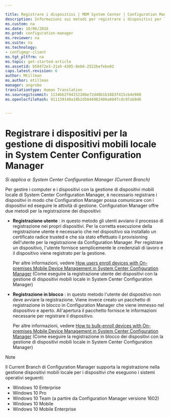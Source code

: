 ```yaml
---

title: Registrare i dispositivi | MDM System Center | Configuration Manager
description: Informazioni sui metodi per registrare i dispositivi per la gestione di dispositivi mobili locale in System Center Configuration Manager.
ms.custom: na
ms.date: 10/06/2016
ms.prod: configuration-manager
ms.reviewer: na
ms.suite: na
ms.technology:
- configmgr-client
ms.tgt_pltfrm: na
ms.topic: get-started-article
ms.assetid: b58472e3-31a5-4305-8eb6-2522befebe02
caps.latest.revision: 6
author: Mtillman
ms.author: mtillman
manager: angrobe
translationtype: Human Translation
ms.sourcegitcommit: 1134bb2f04152288e72d40b1b1083f415cb4e900
ms.openlocfilehash: 911139148a18b2d5044962406a0847cdc97ab9d6


---
```

# <a name="enroll-devices-for-on-premises-mobile-device-management-in-system-center-configuration-manager"></a>Registrare i dispositivi per la gestione di dispositivi mobili locale in System Center Configuration Manager

*Si applica a: System Center Configuration Manager (Current Branch)*

Per gestire i computer e i dispositivi con la gestione di dispositivi mobili locale di System Center Configuration Manager, è necessario registrare i dispositivi in modo che Configuration Manager possa comunicare con i dispositivi ed eseguire le attività di gestione. Configuration Manager offre due metodi per la registrazione dei dispositivi:  

-   **Registrazione utente** : in questo metodo gli utenti avviano il processo di registrazione nei propri dispositivi. Per la corretta esecuzione della registrazione utente è necessario che nel dispositivo sia installato un certificato radice trusted e che sia stato effettuato il provisioning dell'utente per la registrazione da Configuration Manager.  Per registrare un dispositivo, l'utente fornisce semplicemente le credenziali di lavoro e il dispositivo viene registrato per la gestione.  

     Per altre informazioni, vedere [How users enroll devices with On-premises Mobile Device Management in System Center Configuration Manager](../../mdm/deploy-use/user-enroll-devices-on-premises-mdm.md) (Come eseguire la registrazione utente dei dispositivi con la gestione di dispositivi mobili locale in System Center Configuration Manager)  

-   **Registrazione in blocco** : in questo metodo l'utente del dispositivo non deve avviare la registrazione. Viene invece creato un pacchetto di registrazione in blocco in Configuration Manager che viene immesso nel dispositivo e aperto. All'apertura il pacchetto fornisce le informazioni necessarie per registrare il dispositivo.  

     Per altre informazioni, vedere [How to bulk-enroll devices with On-premises Mobile Device Management in System Center Configuration Manager](../../mdm/deploy-use/bulk-enroll-devices-on-premises-mdm.md) (Come eseguire la registrazione in blocco dei dispositivi con la gestione di dispositivi mobili locale in System Center Configuration Manager)  

 > [!NOTE]  
>  Il Current Branch di Configuration Manager supporta la registrazione nella gestione dispositivi mobili locale per i dispositivi che eseguono i sistemi operativi seguenti:  
>   
>  -   Windows 10 Enterprise  
> -   Windows 10 Pro  
> -   Windows 10 Team \(a partire da Configuration Manager versione 1602\)  
> -   Windows 10 Mobile  
> -   Windows 10 Mobile Enterprise   



<!--HONumber=Nov16_HO1-->


